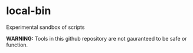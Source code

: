 # local-bin
Experimental sandbox of scripts

**WARNING:** Tools in this github repository are not gauranteed to be safe or function.

